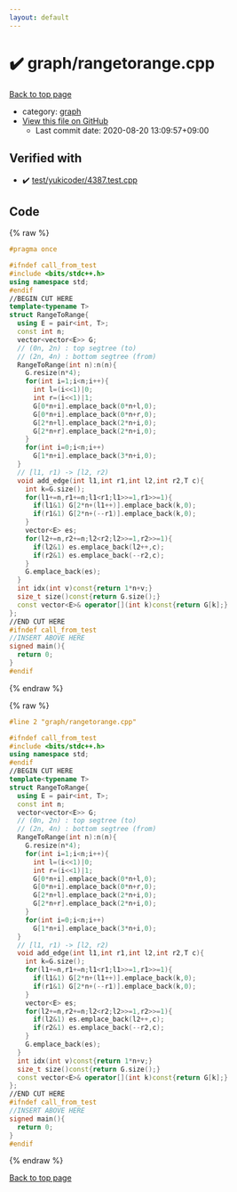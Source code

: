 ```yaml
---
layout: default
---
```


<!-- mathjax config similar to math.stackexchange -->
<script type="text/javascript" async
  src="https://cdnjs.cloudflare.com/ajax/libs/mathjax/2.7.5/MathJax.js?config=TeX-MML-AM_CHTML">
</script>
<script type="text/x-mathjax-config">
  MathJax.Hub.Config({
    TeX: { equationNumbers: { autoNumber: "AMS" }},
    tex2jax: {
      inlineMath: [ ['$','$'] ],
      processEscapes: true
    },
    "HTML-CSS": { matchFontHeight: false },
    displayAlign: "left",
    displayIndent: "2em"
  });
</script>

<script type="text/javascript" src="https://cdnjs.cloudflare.com/ajax/libs/jquery/3.4.1/jquery.min.js"></script>
<script src="https://cdn.jsdelivr.net/npm/jquery-balloon-js@1.1.2/jquery.balloon.min.js" integrity="sha256-ZEYs9VrgAeNuPvs15E39OsyOJaIkXEEt10fzxJ20+2I=" crossorigin="anonymous"></script>
<script type="text/javascript" src="../../assets/js/copy-button.js"></script>
<link rel="stylesheet" href="../../assets/css/copy-button.css" />


# :heavy_check_mark: graph/rangetorange.cpp

<a href="../../index.html">Back to top page</a>

* category: <a href="../../index.html#f8b0b924ebd7046dbfa85a856e4682c8">graph</a>
* <a href="{{ site.github.repository_url }}/blob/master/graph/rangetorange.cpp">View this file on GitHub</a>
    - Last commit date: 2020-08-20 13:09:57+09:00




## Verified with

* :heavy_check_mark: <a href="../../verify/test/yukicoder/4387.test.cpp.html">test/yukicoder/4387.test.cpp</a>


## Code

<a id="unbundled"></a>
{% raw %}
```cpp
#pragma once

#ifndef call_from_test
#include <bits/stdc++.h>
using namespace std;
#endif
//BEGIN CUT HERE
template<typename T>
struct RangeToRange{
  using E = pair<int, T>;
  const int n;
  vector<vector<E>> G;
  // (0n, 2n) : top segtree (to)
  // (2n, 4n) : bottom segtree (from)
  RangeToRange(int n):n(n){
    G.resize(n*4);
    for(int i=1;i<n;i++){
      int l=(i<<1)|0;
      int r=(i<<1)|1;
      G[0*n+i].emplace_back(0*n+l,0);
      G[0*n+i].emplace_back(0*n+r,0);
      G[2*n+l].emplace_back(2*n+i,0);
      G[2*n+r].emplace_back(2*n+i,0);
    }
    for(int i=0;i<n;i++)
      G[1*n+i].emplace_back(3*n+i,0);
  }
  // [l1, r1) -> [l2, r2)
  void add_edge(int l1,int r1,int l2,int r2,T c){
    int k=G.size();
    for(l1+=n,r1+=n;l1<r1;l1>>=1,r1>>=1){
      if(l1&1) G[2*n+(l1++)].emplace_back(k,0);
      if(r1&1) G[2*n+(--r1)].emplace_back(k,0);
    }
    vector<E> es;
    for(l2+=n,r2+=n;l2<r2;l2>>=1,r2>>=1){
      if(l2&1) es.emplace_back(l2++,c);
      if(r2&1) es.emplace_back(--r2,c);
    }
    G.emplace_back(es);
  }
  int idx(int v)const{return 1*n+v;}
  size_t size()const{return G.size();}
  const vector<E>& operator[](int k)const{return G[k];}
};
//END CUT HERE
#ifndef call_from_test
//INSERT ABOVE HERE
signed main(){
  return 0;
}
#endif

```
{% endraw %}

<a id="bundled"></a>
{% raw %}
```cpp
#line 2 "graph/rangetorange.cpp"

#ifndef call_from_test
#include <bits/stdc++.h>
using namespace std;
#endif
//BEGIN CUT HERE
template<typename T>
struct RangeToRange{
  using E = pair<int, T>;
  const int n;
  vector<vector<E>> G;
  // (0n, 2n) : top segtree (to)
  // (2n, 4n) : bottom segtree (from)
  RangeToRange(int n):n(n){
    G.resize(n*4);
    for(int i=1;i<n;i++){
      int l=(i<<1)|0;
      int r=(i<<1)|1;
      G[0*n+i].emplace_back(0*n+l,0);
      G[0*n+i].emplace_back(0*n+r,0);
      G[2*n+l].emplace_back(2*n+i,0);
      G[2*n+r].emplace_back(2*n+i,0);
    }
    for(int i=0;i<n;i++)
      G[1*n+i].emplace_back(3*n+i,0);
  }
  // [l1, r1) -> [l2, r2)
  void add_edge(int l1,int r1,int l2,int r2,T c){
    int k=G.size();
    for(l1+=n,r1+=n;l1<r1;l1>>=1,r1>>=1){
      if(l1&1) G[2*n+(l1++)].emplace_back(k,0);
      if(r1&1) G[2*n+(--r1)].emplace_back(k,0);
    }
    vector<E> es;
    for(l2+=n,r2+=n;l2<r2;l2>>=1,r2>>=1){
      if(l2&1) es.emplace_back(l2++,c);
      if(r2&1) es.emplace_back(--r2,c);
    }
    G.emplace_back(es);
  }
  int idx(int v)const{return 1*n+v;}
  size_t size()const{return G.size();}
  const vector<E>& operator[](int k)const{return G[k];}
};
//END CUT HERE
#ifndef call_from_test
//INSERT ABOVE HERE
signed main(){
  return 0;
}
#endif

```
{% endraw %}

<a href="../../index.html">Back to top page</a>

